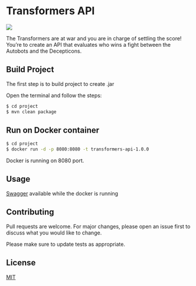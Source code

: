 # Transformers API

![](https://image.flaticon.com/icons/png/128/813/813484.png)

The Transformers are at war and you are in charge of settling the score! You’re to create an API
that evaluates who wins a fight between the Autobots and the Decepticons.

## Build Project

The first step is to build project to create .jar

Open the terminal and follow the steps:

```bash
$ cd project
$ mvn clean package
```

## Run on Docker container

```bash
$ cd project
$ docker run -d -p 8080:8080 -t transformers-api-1.0.0
```

Docker is running on 8080 port.

## Usage

[Swagger](localhost:8080/transformers-api/swagger-ui.html) available while the docker is running


## Contributing
Pull requests are welcome. For major changes, please open an issue first to discuss what you would like to change.

Please make sure to update tests as appropriate.

## License
[MIT](https://choosealicense.com/licenses/mit/)
